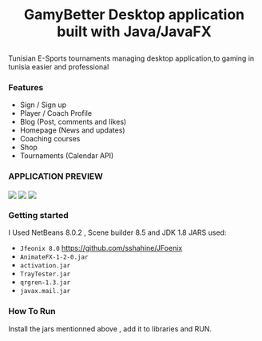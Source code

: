 <h1> <p align="center" color="#989898">
 GamyBetter Desktop application built with Java/JavaFX
</p></h1>
<p>Tunisian E-Sports tournaments managing desktop application,to gaming in tunisia easier and professional</p>


<h3> <p>
 Features
</p></h3>

- Sign / Sign up
- Player / Coach Profile  
- Blog (Post, comments and likes)
- Homepage (News and updates)  
- Coaching courses  
- Shop
- Tournaments (Calendar API)  
</p>

<h3> 
APPLICATION PREVIEW
</p></h3>
<img align="center" src="https://user-images.githubusercontent.com/74874821/170849012-49302b28-169b-46d3-bd16-21c8486c2d29.png">
<img align="center" src="https://user-images.githubusercontent.com/74874821/170849011-a98d6fba-e8e8-4e38-a674-bf579725d8dd.png">
<img align="center" src="https://user-images.githubusercontent.com/74874821/170849015-3ccdc263-857b-482a-9f7c-e3a0eb8781b0.png">



<h3> <p>
Getting started
</p></h3>
I Used NetBeans 8.0.2 , Scene builder 8.5 and JDK 1.8
JARS used:

- `Jfeonix 8.0` https://github.com/sshahine/JFoenix
- `AnimateFX-1-2-0.jar`
- `activation.jar`
- `TrayTester.jar`
- `qrgren-1.3.jar`
- `javax.mail.jar`

<h3> <p>
How To Run
</p></h3>
 Install the jars mentionned above , add it to libraries and RUN.
